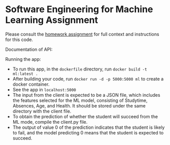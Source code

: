 # Software Engineering for Machine Learning Assignment

Please consult the [homework assignment](https://cmu-313.github.io//assignments/hw4) for full context and instructions for this code.  

Documentation of API:

Running the app:
- To run this app, in the `dockerfile` directory, run `docker build -t ml:latest .`
- After building your code, run `docker run -d -p 5000:5000 ml` to create a docker container.
- See the app in `localhost:5000`
- The input from the client is expected to be a JSON file, which includes the features selected for the ML model, consisting of Studytime, Absences, Age, and Health. It should be stored under the same directory with the client file. 
- To obtain the prediction of whether the student will succeed from the ML mode, compile the client.py file.
- The output of value 0 of the prediction indicates that the student is likely to fail, and the model predicting 0 means that the student is expected to succeed.
